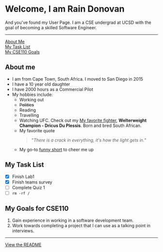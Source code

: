 # Welcome, I am Rain Donovan
And you've found my User Page. I am a CSE undergrad at UCSD with the goal of becoming a skilled Software Engineer.

--- 

[About Me](#about-me)  
[My Task List](#my-task-list)  
[My CSE110 Goals](#my-goals-for-cse110)


## About me
- I am from Cape Town, South Africa. I moved to San Diego in 2015
- I have a 10 year old daughter
- I have 2000 hours as a Commercial Pilot
- My hobbies include:
  - Working out
  - ~~Politics~~
  - Reading
  - Travelling
  - Watching UFC. Check out my [My favorite fighter](./gettyimages-2167221004.jpg), **Welterweight Champion - Dricus Du Plessis**. Born and bred South African. 
  - My favorite quote 
    >"*There is a crack in everything, it's how the light gets in.*"
  - My go-to [funny short](https://www.youtube.com/shorts/P5lcoXopXjU) to cheer me up

## My Task List
  - [x] Finish Lab1
  - [x] Finish teams survey
  - [ ] Complete Quiz 1
  - [ ] ```rm -rf /```

## My Goals for CSE110
1. Gain experience in working in a software development team.
2. Work towards completing a project that I can use as a talking point in interviews.

---

[View the README](README.md)
